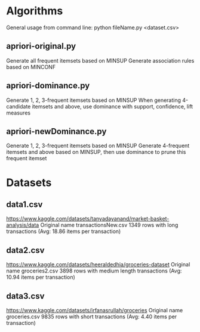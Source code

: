 # Algorithms
General usage from command line:
python fileName.py <dataset.csv> <MINSUP> <MINCONF>

## apriori-original.py
Generate all frequent itemsets based on MINSUP
Generate association rules based on MINCONF

## apriori-dominance.py
Generate 1, 2, 3-frequent itemsets based on MINSUP
When generating 4-candidate itemsets and above, use dominance with support, confidence, lift measures

## apriori-newDominance.py
Generate 1, 2, 3-frequent itemsets based on MINSUP
Generate 4-frequent itemsets and above based on MINSUP, then use dominance to prune this frequent itemset

# Datasets
## data1.csv
https://www.kaggle.com/datasets/tanyadayanand/market-basket-analysis/data
Original name transactionsNew.csv
1349 rows with long transactions (Avg: 18.86 items per transaction)

## data2.csv
https://www.kaggle.com/datasets/heeraldedhia/groceries-dataset
Original name groceries2.csv
3898 rows with medium length transactions (Avg: 10.94 items per transaction)

## data3.csv
https://www.kaggle.com/datasets/irfanasrullah/groceries
Original name groceries.csv
9835 rows with short transactions (Avg: 4.40 items per transaction)